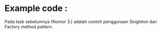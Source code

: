 # Example code :

Pada task sebelumnya (Nomor 3.) adalah contoh penggunaan Singleton dan Factory method pattern.